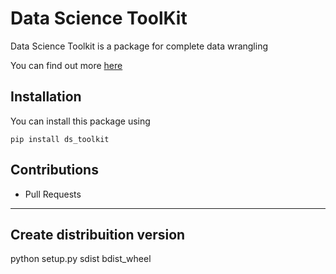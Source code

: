 # Data Science ToolKit
Data Science Toolkit is a package for complete data wrangling

You can find out more [here](https://google.com)

## Installation
You can install this package using
<br>
```
pip install ds_toolkit
```

## Contributions
- Pull Requests


___
## Create distribuition version
python setup.py sdist bdist_wheel
